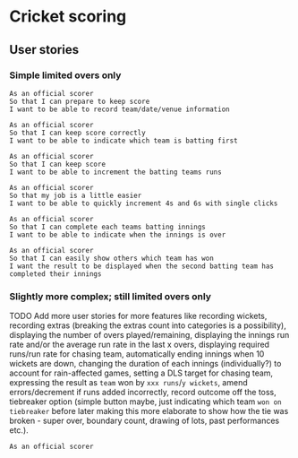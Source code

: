 # Cricket scoring

## User stories
### Simple limited overs only
```
As an official scorer
So that I can prepare to keep score
I want to be able to record team/date/venue information
```
```
As an official scorer
So that I can keep score correctly
I want to be able to indicate which team is batting first
```
```
As an official scorer
So that I can keep score
I want to be able to increment the batting teams runs
```
```
As an official scorer
So that my job is a little easier
I want to be able to quickly increment 4s and 6s with single clicks
```
```
As an official scorer
So that I can complete each teams batting innings
I want to be able to indicate when the innings is over
```
```
As an official scorer
So that I can easily show others which team has won
I want the result to be displayed when the second batting team has completed their innings
```
### Slightly more complex; still limited overs only

TODO
Add more user stories for more features like recording wickets, recording extras (breaking the extras count into categories is a possibility), displaying the number of overs played/remaining, displaying the innings run rate and/or the average run rate in the last x overs, displaying required runs/run rate for chasing team, automatically ending innings when 10 wickets are down, changing the duration of each innings (individually?) to account for rain-affected games, setting a DLS target for chasing team, expressing the result as `team` won by `xxx runs`/`y wickets`, amend errors/decrement if runs added incorrectly, record outcome off the toss, tiebreaker option (simple button maybe, just indicating which team `won on tiebreaker` before later making this more elaborate to show how the tie was broken - super over, boundary count, drawing of lots, past performances etc.).

```
As an official scorer
```
